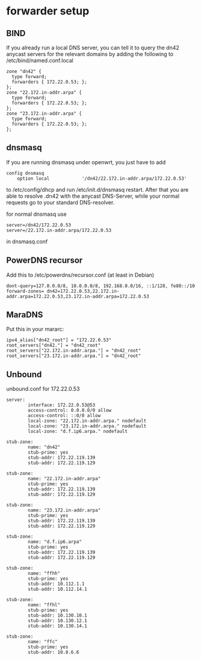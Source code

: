 # forwarder setup
## BIND

If you already run a local DNS server, you can tell it to query the dn42 anycast servers for the relevant domains
by adding the following to /etc/bind/named.conf.local 

```
zone "dn42" {
  type forward;
  forwarders { 172.22.0.53; };
};
zone "22.172.in-addr.arpa" {
  type forward;
  forwarders { 172.22.0.53; };
};
zone "23.172.in-addr.arpa" {
  type forward;
  forwarders { 172.22.0.53; };
};
```

## dnsmasq

If you are running dnsmasq under openwrt, you just have to add 

```
config dnsmasq
    option local            '/dn42/22.172.in-addr.arpa/172.22.0.53'
```

to /etc/config/dhcp and run /etc/init.d/dnsmasq restart. After that you are able to resolve .dn42 
with the anycast DNS-Server, while your normal requests go to your standard DNS-resolver.

for normal dnsmasq use

```
server=/dn42/172.22.0.53
server=/22.172.in-addr.arpa/172.22.0.53
```
in dnsmasq.conf

## PowerDNS recursor
Add this to /etc/powerdns/recursor.conf (at least in Debian)

```
dont-query=127.0.0.0/8, 10.0.0.0/8, 192.168.0.0/16, ::1/128, fe80::/10
forward-zones= dn42=172.22.0.53,22.172.in-addr.arpa=172.22.0.53,23.172.in-addr.arpa=172.22.0.53
```

## MaraDNS
Put this in your mararc:

```
ipv4_alias["dn42_root"] = "172.22.0.53"
root_servers["dn42."] = "dn42_root"
root_servers["22.172.in-addr.arpa."] = "dn42_root"
root_servers["23.172.in-addr.arpa."] = "dn42_root"
```

## Unbound
unbound.conf for 172.22.0.53

```
server:
        interface: 172.22.0.53@53
        access-control: 0.0.0.0/0 allow
        access-control: ::0/0 allow
        local-zone: "22.172.in-addr.arpa." nodefault
        local-zone: "23.172.in-addr.arpa." nodefault
        local-zone: "d.f.ip6.arpa." nodefault

stub-zone:
        name: "dn42"
        stub-prime: yes
        stub-addr: 172.22.119.139
        stub-addr: 172.22.119.129

stub-zone:
        name: "22.172.in-addr.arpa"
        stub-prime: yes
        stub-addr: 172.22.119.139
        stub-addr: 172.22.119.129

stub-zone:
        name: "23.172.in-addr.arpa"
        stub-prime: yes
        stub-addr: 172.22.119.139
        stub-addr: 172.22.119.129

stub-zone:
        name: "d.f.ip6.arpa"
        stub-prime: yes
        stub-addr: 172.22.119.139
        stub-addr: 172.22.119.129

stub-zone:
        name: "ffhh"
        stub-prime: yes
        stub-addr: 10.112.1.1
        stub-addr: 10.112.14.1

stub-zone:
        name: "ffhl"
        stub-prime: yes
        stub-addr: 10.130.10.1
        stub-addr: 10.130.12.1
        stub-addr: 10.130.14.1

stub-zone:
        name: "ffc"
        stub-prime: yes
        stub-addr: 10.8.6.6
```